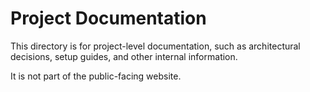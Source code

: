 # Project Documentation

This directory is for project-level documentation, such as architectural decisions, setup guides, and other internal information.

It is not part of the public-facing website.
